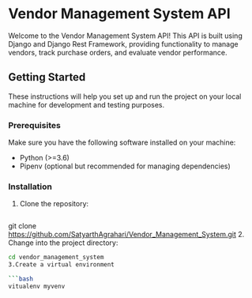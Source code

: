 # Vendor Management System API

Welcome to the Vendor Management System API! This API is built using Django and Django Rest Framework, providing functionality to manage vendors, track purchase orders, and evaluate vendor performance.

## Getting Started

These instructions will help you set up and run the project on your local machine for development and testing purposes.

### Prerequisites

Make sure you have the following software installed on your machine:

- Python (>=3.6)
- Pipenv (optional but recommended for managing dependencies)

### Installation

1. Clone the repository:

   ```bash
git clone https://github.com/SatyarthAgrahari/Vendor_Management_System.git
2. Change into the project directory:

   ```bash
cd vendor_management_system
3.Create a virtual environment

   ```bash
vitualenv myvenv

